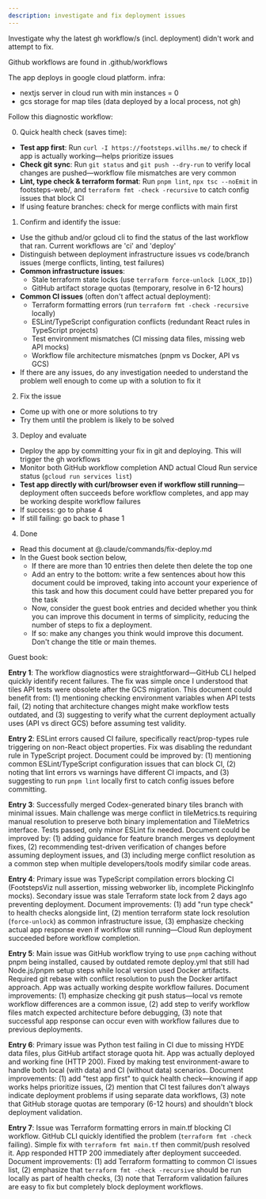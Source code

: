 ```yaml
---
description: investigate and fix deployment issues
---
```


Investigate why the latest gh workflow/s (incl. deployment) didn't work and attempt to fix.

Github workflows are found in .github/workflows

The app deploys in google cloud platform.
infra:
- nextjs server in cloud run with min instances = 0
- gcs storage for map tiles (data deployed by a local process, not gh)

Follow this diagnostic workflow:

0. Quick health check (saves time):

- **Test app first**: Run `curl -I https://footsteps.willhs.me/` to check if app is actually working—helps prioritize issues
- **Check git sync**: Run `git status` and `git push --dry-run` to verify local changes are pushed—workflow file mismatches are very common
- **Lint, type check & terraform format**: Run `pnpm lint`, `npx tsc --noEmit` in footsteps-web/, and `terraform fmt -check -recursive` to catch config issues that block CI
- If using feature branches: check for merge conflicts with main first

1. Confirm and identify the issue:

- Use the github and/or gcloud cli to find the status of the last workflow that ran. Current workflows are 'ci' and 'deploy'
- Distinguish between deployment infrastructure issues vs code/branch issues (merge conflicts, linting, test failures)
- **Common infrastructure issues**: 
  - Stale terraform state locks (use `terraform force-unlock [LOCK_ID]`)
  - GitHub artifact storage quotas (temporary, resolve in 6-12 hours)
- **Common CI issues** (often don't affect actual deployment):
  - Terraform formatting errors (run `terraform fmt -check -recursive` locally)
  - ESLint/TypeScript configuration conflicts (redundant React rules in TypeScript projects)  
  - Test environment mismatches (CI missing data files, missing web API mocks)
  - Workflow file architecture mismatches (pnpm vs Docker, API vs GCS)
- If there are any issues, do any investigation needed to understand the problem well enough to come up with a solution to fix it

2. Fix the issue

- Come up with one or more solutions to try
- Try them until the problem is likely to be solved 

3. Deploy and evaluate

- Deploy the app by committing your fix in git and deploying. This will trigger the gh workflows
- Monitor both GitHub workflow completion AND actual Cloud Run service status (`gcloud run services list`)
- **Test app directly with curl/browser even if workflow still running**—deployment often succeeds before workflow completes, and app may be working despite workflow failures
- If success: go to phase 4
- If still failing: go back to phase 1

4. Done

- Read this document at @.claude/commands/fix-deploy.md
- In the Guest book section below, 
  - If there are more than 10 entries then delete then delete the top one
  - Add an entry to the bottom: write a few sentences about how this document could be improved, taking into account your experience of this task and how this document could have better prepared you for the task
  - Now, consider the guest book entries and decided whether you think you can improve this document in terms of simplicity, reducing the number of steps to fix a deployment.
  - If so: make any changes you think would improve this document. Don't change the title or main themes.


Guest book:

**Entry 1**: The workflow diagnostics were straightforward—GitHub CLI helped quickly identify recent failures. The fix was simple once I understood that tiles API tests were obsolete after the GCS migration. This document could benefit from: (1) mentioning checking environment variables when API tests fail, (2) noting that architecture changes might make workflow tests outdated, and (3) suggesting to verify what the current deployment actually uses (API vs direct GCS) before assuming test validity.

**Entry 2**: ESLint errors caused CI failure, specifically react/prop-types rule triggering on non-React object properties. Fix was disabling the redundant rule in TypeScript project. Document could be improved by: (1) mentioning common ESLint/TypeScript configuration issues that can block CI, (2) noting that lint errors vs warnings have different CI impacts, and (3) suggesting to run `pnpm lint` locally first to catch config issues before committing.

**Entry 3**: Successfully merged Codex-generated binary tiles branch with minimal issues. Main challenge was merge conflict in tileMetrics.ts requiring manual resolution to preserve both binary implementation and TileMetrics interface. Tests passed, only minor ESLint fix needed. Document could be improved by: (1) adding guidance for feature branch merges vs deployment fixes, (2) recommending test-driven verification of changes before assuming deployment issues, and (3) including merge conflict resolution as a common step when multiple developers/tools modify similar code areas.

**Entry 4**: Primary issue was TypeScript compilation errors blocking CI (FootstepsViz null assertion, missing webworker lib, incomplete PickingInfo mocks). Secondary issue was stale Terraform state lock from 2 days ago preventing deployment. Document improvements: (1) add "run type check" to health checks alongside lint, (2) mention terraform state lock resolution (`force-unlock`) as common infrastructure issue, (3) emphasize checking actual app response even if workflow still running—Cloud Run deployment succeeded before workflow completion.

**Entry 5**: Main issue was GitHub workflow trying to use `pnpm` caching without pnpm being installed, caused by outdated remote deploy.yml that still had Node.js/pnpm setup steps while local version used Docker artifacts. Required git rebase with conflict resolution to push the Docker artifact approach. App was actually working despite workflow failures. Document improvements: (1) emphasize checking git push status—local vs remote workflow differences are a common issue, (2) add step to verify workflow files match expected architecture before debugging, (3) note that successful app response can occur even with workflow failures due to previous deployments.

**Entry 6**: Primary issue was Python test failing in CI due to missing HYDE data files, plus GitHub artifact storage quota hit. App was actually deployed and working fine (HTTP 200). Fixed by making test environment-aware to handle both local (with data) and CI (without data) scenarios. Document improvements: (1) add "test app first" to quick health check—knowing if app works helps prioritize issues, (2) mention that CI test failures don't always indicate deployment problems if using separate data workflows, (3) note that GitHub storage quotas are temporary (6-12 hours) and shouldn't block deployment validation.

**Entry 7**: Issue was Terraform formatting errors in main.tf blocking CI workflow. GitHub CLI quickly identified the problem (`terraform fmt -check` failing). Simple fix with `terraform fmt main.tf` then commit/push resolved it. App responded HTTP 200 immediately after deployment succeeded. Document improvements: (1) add Terraform formatting to common CI issues list, (2) emphasize that `terraform fmt -check -recursive` should be run locally as part of health checks, (3) note that Terraform validation failures are easy to fix but completely block deployment workflows.
